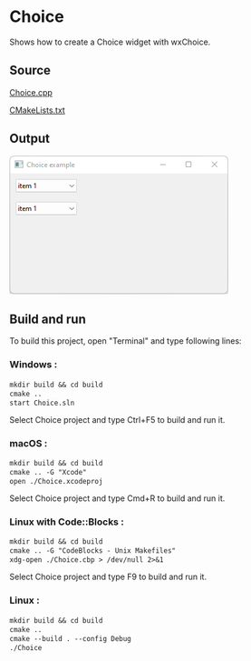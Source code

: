 # Choice

Shows how to create a Choice widget with wxChoice.

## Source

[Choice.cpp](Choice.cpp)

[CMakeLists.txt](CMakeLists.txt)

## Output

![output](../../../docs/Pictures/Choice.png)

## Build and run

To build this project, open "Terminal" and type following lines:

### Windows :

``` shell
mkdir build && cd build
cmake .. 
start Choice.sln
```

Select Choice project and type Ctrl+F5 to build and run it.

### macOS :

``` shell
mkdir build && cd build
cmake .. -G "Xcode"
open ./Choice.xcodeproj
```

Select Choice project and type Cmd+R to build and run it.

### Linux with Code::Blocks :

``` shell
mkdir build && cd build
cmake .. -G "CodeBlocks - Unix Makefiles"
xdg-open ./Choice.cbp > /dev/null 2>&1
```

Select Choice project and type F9 to build and run it.

### Linux :

``` shell
mkdir build && cd build
cmake .. 
cmake --build . --config Debug
./Choice
```
